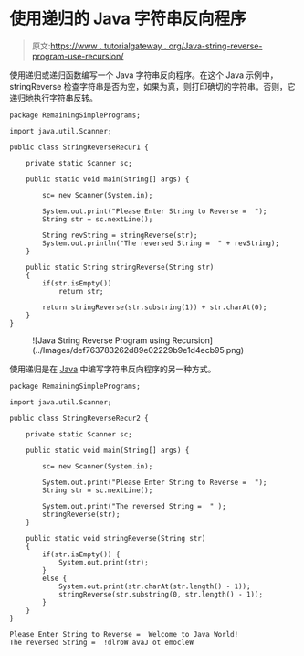 # 使用递归的 Java 字符串反向程序

> 原文:[https://www . tutorialgateway . org/Java-string-reverse-program-use-recursion/](https://www.tutorialgateway.org/java-string-reverse-program-using-recursion/)

使用递归或递归函数编写一个 Java 字符串反向程序。在这个 Java 示例中，stringReverse 检查字符串是否为空，如果为真，则打印确切的字符串。否则，它递归地执行字符串反转。

```
package RemainingSimplePrograms;

import java.util.Scanner;

public class StringReverseRecur1 {

	private static Scanner sc;

	public static void main(String[] args) {

		sc= new Scanner(System.in);

		System.out.print("Please Enter String to Reverse =  ");
		String str = sc.nextLine();

		String revString = stringReverse(str);	
		System.out.println("The reversed String =  " + revString);
	}

	public static String stringReverse(String str)
	{
		if(str.isEmpty())
			return str;

		return stringReverse(str.substring(1)) + str.charAt(0);
	}
}
```

<figure class="wp-block-image size-large">![Java String Reverse Program using Recursion](../Images/def763783262d89e02229b9e1d4ecb95.png)</figure>

使用递归是在 [Java](https://www.tutorialgateway.org/learn-java-programs/) 中编写字符串反向程序的另一种方式。

```
package RemainingSimplePrograms;

import java.util.Scanner;

public class StringReverseRecur2 {

	private static Scanner sc;

	public static void main(String[] args) {

		sc= new Scanner(System.in);

		System.out.print("Please Enter String to Reverse =  ");
		String str = sc.nextLine();

		System.out.print("The reversed String =  " );
		stringReverse(str);	
	}

	public static void stringReverse(String str)
	{
		if(str.isEmpty()) {
			System.out.print(str);
		}
		else {
			System.out.print(str.charAt(str.length() - 1));
			stringReverse(str.substring(0, str.length() - 1));
		}	
	}
}
```

```
Please Enter String to Reverse =  Welcome to Java World!
The reversed String =  !dlroW avaJ ot emocleW
```
